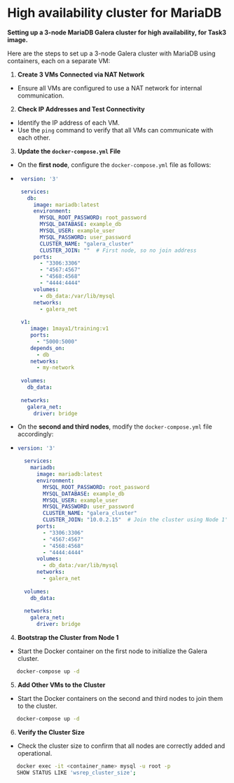 # High availability cluster for MariaDB

**Setting up a 3-node MariaDB Galera cluster for high availability, for Task3 image.**

Here are the steps to set up a 3-node Galera cluster with MariaDB using containers, each on a separate VM:

1. **Create 3 VMs Connected via NAT Network**
- Ensure all VMs are configured to use a NAT network for internal communication.

2. **Check IP Addresses and Test Connectivity**
- Identify the IP address of each VM.
- Use the `ping` command to verify that all VMs can communicate with each other.

3. **Update the `docker-compose.yml` File**
- On the **first node**, configure the `docker-compose.yml` file as follows:
- 
     ```yaml
      version: '3'

      services:
        db:
          image: mariadb:latest
          environment:
            MYSQL_ROOT_PASSWORD: root_password
            MYSQL_DATABASE: example_db
            MYSQL_USER: example_user
            MYSQL_PASSWORD: user_password
            CLUSTER_NAME: "galera_cluster"
            CLUSTER_JOIN: ""  # First node, so no join address
          ports:
            - "3306:3306"
            - "4567:4567"
            - "4568:4568"
            - "4444:4444"
          volumes:
            - db_data:/var/lib/mysql
          networks:
            - galera_net
      
      v1:
         image: 1maya1/training:v1
         ports:
           - "5000:5000"
         depends_on:
           - db
         networks:
           - my-network
           
      volumes:
        db_data:
      
      networks:
        galera_net:
          driver: bridge
     ```
- On the **second and third nodes**, modify the `docker-compose.yml` file accordingly:
- 
     ```yaml
     version: '3'

       services:
         mariadb:
           image: mariadb:latest
           environment:
             MYSQL_ROOT_PASSWORD: root_password
             MYSQL_DATABASE: example_db
             MYSQL_USER: example_user
             MYSQL_PASSWORD: user_password
             CLUSTER_NAME: "galera_cluster"
             CLUSTER_JOIN: "10.0.2.15"  # Join the cluster using Node 1's IP
           ports:
             - "3306:3306"
             - "4567:4567"
             - "4568:4568"
             - "4444:4444"
           volumes:
             - db_data:/var/lib/mysql
           networks:
             - galera_net
       
       volumes:
         db_data:
       
       networks:
         galera_net:
           driver: bridge
     ```

4. **Bootstrap the Cluster from Node 1**
- Start the Docker container on the first node to initialize the Galera cluster.
```bash
   docker-compose up -d
```

5. **Add Other VMs to the Cluster**
- Start the Docker containers on the second and third nodes to join them to the cluster.
```bash
   docker-compose up -d
```

6. **Verify the Cluster Size**
- Check the cluster size to confirm that all nodes are correctly added and operational.
```bash
   docker exec -it <container_name> mysql -u root -p
   SHOW STATUS LIKE 'wsrep_cluster_size';
```
